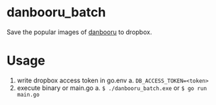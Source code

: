 # danbooru_batch
Save the popular images of [danbooru](https://danbooru.donmai.us) to dropbox.

# Usage
1. write dropbox access token in go.env
  a. `DB_ACCESS_TOKEN=<token>`
2. execute binary or main.go
  a. `$ ./danbooru_batch.exe` or `$ go run main.go`